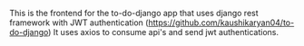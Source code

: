 This is the frontend for the to-do-django app that uses django rest framework with JWT authentication (https://github.com/kaushikaryan04/to-do-django)
It uses axios to consume api's and send jwt authentications.
